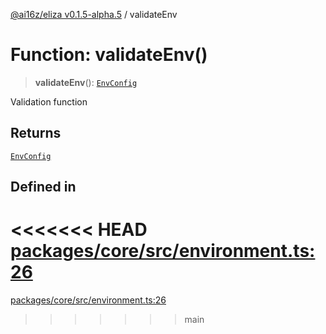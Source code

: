 [@ai16z/eliza v0.1.5-alpha.5](../index.md) / validateEnv

# Function: validateEnv()

> **validateEnv**(): [`EnvConfig`](../type-aliases/EnvConfig.md)

Validation function

## Returns

[`EnvConfig`](../type-aliases/EnvConfig.md)

## Defined in

<<<<<<< HEAD
[packages/core/src/environment.ts:26](https://github.com/konstantine25b/eliza/blob/main/packages/core/src/environment.ts#L26)
=======
[packages/core/src/environment.ts:26](https://github.com/ai16z/eliza/blob/main/packages/core/src/environment.ts#L26)
>>>>>>> main
